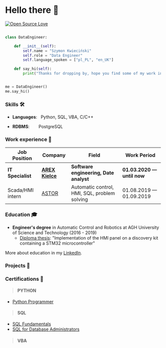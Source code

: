# Hello there 👋

[![Open Source Love](https://badges.frapsoft.com/os/v1/open-source.svg?v=102)](https://github.com/ellerbrock/open-source-badge/)


```python

class DataEngineer:

    def __init__(self):
        self.name = "Szymon Kwieciński"
        self.role = "Data Engineer"
        self.language_spoken = ["pl_PL", "en_UK"]

    def say_hi(self):
        print("Thanks for dropping by, hope you find some of my work interesting.")


me = DataEngineer()
me.say_hi()
```

### Skills 🛠️
- **Languages**:  &nbsp;       Python, SQL, VBA, C/C++
<!-- - **DS/ML/DL**: &nbsp;   Pandas -->
- **RDBMS**:   &nbsp;    PostgreSQL


### Work experience 👔
| Job Position          | Company        | Field                           | Work Period                |
| --------------------- | -------------- | ------------------------------- | -------------------------- |
| **IT Specialist**         | **[AREX Kielce](https://arex-sruby.pl/o-firmie/)**    | **Software engineering, Date analyst**        | **01.03.2020 — until now**    |
| Scada/HMI intern      | [ASTOR](https://www.astor.com.pl/o-nas/o-nas/kim-jestesmy.html)          | Automatic control, HMI, SQL, problem solving        | 01.08.2019 — 01.09.2019    |



### Education 🎓
- **Engineer's degree** in Automatic Control and Robotics at AGH University of Science and Technology (2016 - 2019)
  - [Diploma thesis](https://github.com/SzymonKwiecinski/Implementation-of-the-HMI-panel-on-a-discovery-kit-containing-a-STM32-microcontroller.git): "Implementation of the HMI panel on a discovery kit containing a
STM32 microcontroller"

More about education in my [LinkedIn](https://www.linkedin.com/in/dayyass/).

### Projects 🐾
<!-- - [Text Classification Baseline](https://github.com/dayyass/text-classification-baseline) - pipeline for building text classification TF-IDF + LogReg baselines -->
<!-- - [PyTorch NER](https://github.com/dayyass/pytorch_ner) - pipeline for training NER models using PyTorch-->

### Certifications 📜
>#### PYTHON
* [Python Programmer](https://www.datacamp.com/statement-of-accomplishment/track/51bf72906c9f25e72b16b2bbfdf0b177d00d31ae)
>#### SQL
* [SQL Fundamentals](https://www.datacamp.com/statement-of-accomplishment/track/55c117fcd5704f42d03942b7d0109beca5348a43)  
* [SQL for Database Administrators](https://www.datacamp.com/statement-of-accomplishment/track/8e2fd6411a84cd00bb99d45fa81bb6f14f2ec1f1)
>#### VBA







